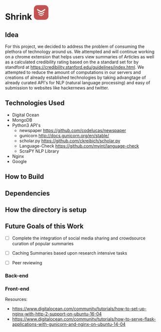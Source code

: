 # Shrink ![logo]
[logo]: https://raw.githubusercontent.com/trvon/Shrink/master/res/icon.png?token=AFwH2uZptG_pVgKQfTI2kWcQQWF5bzv8ks5akmliwA%3D%3D

## Idea
For this project, we decided to address the problem of consuming the plethora of technology around us. We attempted and will continue working on a chrome extension that helps users view summaries of Articles as well as a calculated credibility rating based on the a standard set for by standford at https://credibility.stanford.edu/guidelines/index.html. We attempted to reduce the amount of computations in our servers and creations of already established technologies by taking advangtage of already curated API's for NLP (natural language processing) and easy of submission to websites like hackernews and twitter. 

## Technologies Used
- Digital Ocean
- MongoDB
- Python3 API's
	- newspaper https://github.com/codelucas/newspaper
	- gunicorn http://docs.gunicorn.org/en/stable/
	- scholar.py https://github.com/ckreibich/scholar.py
	- Language-Check https://github.com/myint/language-check
	- ScraPY NLP Library
- Nginx
- Google

## How to Build

## Dependencies

## How the directory is setup

## Future Goals of this Work
- [ ]	Complete the integration of social media sharing and crowdsource curation of popular summaries
- [ ]	Caching Summaries based upon research intensive tasks
- [ ]	Peer reviewing


### Back-end

### Front-end


Resources:
- https://www.digitalocean.com/community/tutorials/how-to-set-up-nginx-with-http-2-support-on-ubuntu-16-04 
- https://www.digitalocean.com/community/tutorials/how-to-serve-flask-applications-with-gunicorn-and-nginx-on-ubuntu-14-04
